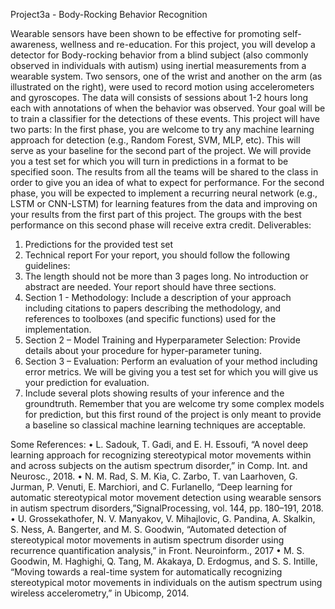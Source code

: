 Project3a - Body-Rocking Behavior Recognition

Wearable sensors have been shown to be effective for promoting self-awareness, wellness and re-education. For this project, you will develop a detector for Body-rocking behavior from a blind subject (also commonly observed in individuals with autism) using inertial measurements from a wearable system. Two sensors, one of the wrist and another on the arm (as illustrated on the right), were used to record motion using accelerometers and gyroscopes. The data will consists of sessions about 1-2 hours long each with annotations of when the behavior was observed. Your goal will be to train a classifier for the detections of these events.
This project will have two parts: In the first phase, you are welcome to try any machine learning approach for detection (e.g.,
Random Forest, SVM, MLP, etc). This will serve as your baseline for
the second part of the project. We will provide you a test set for which you will turn in predictions in a format to be specified soon. The results from all the teams will be shared to the class in order to give you an idea of what to expect for performance. For the second phase, you will be expected to implement a recurring neural network (e.g., LSTM or CNN-LSTM) for learning features from the data and improving on your results from the first part of this project. The groups with the best performance on this second phase will receive extra credit.
Deliverables:
1.	Predictions for the provided test set
2.	Technical report
For your report, you should follow the following guidelines:
1.	The length should not be more than 3 pages long. No introduction or abstract are needed. Your report should have three sections.
2.	Section 1 - Methodology: Include a description of your approach including citations to papers describing the methodology, and references to toolboxes (and specific functions) used for the implementation.
3.	Section 2 – Model Training and Hyperparameter Selection: Provide details about your procedure for hyper-parameter tuning.
4.	Section 3 – Evaluation: Perform an evaluation of your method including error metrics. We will be giving you a test set for which you will give us your prediction for evaluation.
5.	Include several plots showing results of your inference and the groundtruth.
Remember that you are welcome try some complex models for prediction, but this first round of the project is only meant to provide a baseline so classical machine learning techniques are acceptable.
 
Some References:
•	L. Sadouk, T. Gadi, and E. H. Essoufi, “A novel deep learning approach for recognizing stereotypical motor movements within and across subjects on the autism spectrum disorder,” in Comp. Int. and Neurosc., 2018.
•	N. M. Rad, S. M. Kia, C. Zarbo, T. van Laarhoven, G. Jurman, P. Venuti, E. Marchiori, and C. Furlanello, “Deep learning for automatic stereotypical motor movement detection using wearable sensors in autism spectrum disorders,”SignalProcessing, vol. 144, pp. 180–191, 2018.
•	U. Grossekathofer, N. V. Manyakov, V. Mihajlovic, G. Pandina, A. Skalkin, S. Ness, A. Bangerter, and M. S. Goodwin, “Automated detection of stereotypical motor movements in autism spectrum disorder using recurrence quantification analysis,” in Front. Neuroinform., 2017
•	M. S. Goodwin, M. Haghighi, Q. Tang, M. Akakaya, D. Erdogmus, and S. S. Intille, “Moving towards a real-time system for automatically recognizing stereotypical motor movements in individuals on the autism spectrum using wireless accelerometry,” in Ubicomp, 2014.